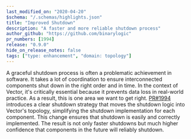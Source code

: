 ```yaml
---
last_modified_on: "2020-04-20"
$schema: "/.schemas/highlights.json"
title: "Improved Shutdown"
description: "A faster and more reliable shutdown process"
author_github: "https://github.com/binarylogic"
pr_numbers: [1994]
release: "0.9.0"
hide_on_release_notes: false
tags: ["type: enhancement", "domain: topology"]
---
```


A graceful shutdown process is often a problematic achievement in software.
It takes a lot of coordination to ensure interconnected components shut down
in the right order and in time. In the context of Vector, it's critically
essential because it prevents data loss in real-world practice. As a result,
this is one area we want to get right. [PR#1994][urls.pr_1994] introduces a
clear shutdown strategy that moves the shutdown logic into Vector's topology,
simplifying the shutdown implementation for each component. This change ensures
that shutdown is easily and correctly implemented. The result is not only faster
shutdowns but much higher confidence that components in the future will reliably
shutdown.

[urls.pr_1994]: https://github.com/timberio/vector/pull/1994
